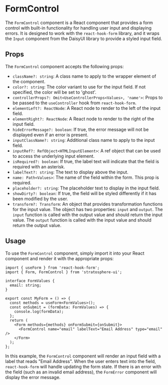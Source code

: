 # FormControl

The `FormControl` component is a React component that provides a form control with built-in functionality for handling user input and displaying errors. It is designed to work with the `react-hook-form` library, and it wraps the `Input` component from the DaisyUI library to provide a styled input field.

## Props

The `FormControl` component accepts the following props:

- `className?: string`:
  A class name to apply to the wrapper element of the component.
- `color?: string`:
  The color variant to use for the input field. If not specified, the color will be set to 'ghost'.
- `controllerProps?: Omit<UseControllerProps<Values>, 'name'>`:
  Props to be passed to the `useController` hook from `react-hook-form`.
- `elementLeft?: ReactNode`:
  A React node to render to the left of the input field.
- `elementRight?: ReactNode`:
  A React node to render to the right of the input field.
- `hideErrorMessage?: boolean`:
  If true, the error message will not be displayed even if an error is present.
- `inputClassName?: string`:
  Additional class name to apply to the input field.
- `inputRef?: RefObject<HTMLInputElement>`:
  A ref object that can be used to access the underlying input element.
- `isRequired?: boolean`:
  If true, the label text will indicate that the field is required with an asterisk.
- `labelText?: string`:
  The text to display above the input.
- `name: Path<Values>`:
  The name of the field within the form. This prop is required.
- `placeholder?: string`:
  The placeholder text to display in the input field.
- `showDirty?: boolean`:
  If true, the field will be styled differently if it has been modified by the user.
- `transform?: Transform`:
  An object that provides transformation functions for the input value. The object has two properties: `input` and `output`. The `input` function is called with the output value and should return the input value. The `output` function is called with the input value and should return the output value.

## Usage

To use the `FormControl` component, simply import it into your React component and render it with the appropriate props:

```tsx
import { useForm } from 'react-hook-form';
import { Form, FormControl } from 'stratosphere-ui';

interface FormValues {
  email: string;
}

export const MyForm = () => {
  const methods = useForm<FormValues>();
  const onSubmit = (formData: FormValues) => {
    console.log(formData);
  };
  return (
    <Form methods={methods} onFormSubmit={onSubmit}>
      <FormControl name="email" labelText="Email Address" type="email" />
    </Form>
  );
};
```

In this example, the `FormControl` component will render an input field with a label that reads "Email Address". When the user enters text into the field, `react-hook-form` will handle updating the form state. If there is an error with the field (such as an invalid email address), the `FormError` component will display the error message.
